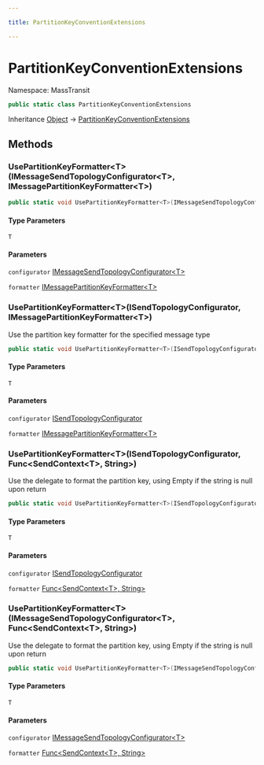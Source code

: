 ```yaml
---

title: PartitionKeyConventionExtensions

---
```


# PartitionKeyConventionExtensions

Namespace: MassTransit

```csharp
public static class PartitionKeyConventionExtensions
```

Inheritance [Object](https://learn.microsoft.com/en-us/dotnet/api/system.object) → [PartitionKeyConventionExtensions](../masstransit/partitionkeyconventionextensions)

## Methods

### **UsePartitionKeyFormatter\<T\>(IMessageSendTopologyConfigurator\<T\>, IMessagePartitionKeyFormatter\<T\>)**

```csharp
public static void UsePartitionKeyFormatter<T>(IMessageSendTopologyConfigurator<T> configurator, IMessagePartitionKeyFormatter<T> formatter)
```

#### Type Parameters

`T`<br/>

#### Parameters

`configurator` [IMessageSendTopologyConfigurator\<T\>](../../masstransit-abstractions/masstransit/imessagesendtopologyconfigurator-1)<br/>

`formatter` [IMessagePartitionKeyFormatter\<T\>](../masstransit-transports/imessagepartitionkeyformatter-1)<br/>

### **UsePartitionKeyFormatter\<T\>(ISendTopologyConfigurator, IMessagePartitionKeyFormatter\<T\>)**

Use the partition key formatter for the specified message type

```csharp
public static void UsePartitionKeyFormatter<T>(ISendTopologyConfigurator configurator, IMessagePartitionKeyFormatter<T> formatter)
```

#### Type Parameters

`T`<br/>

#### Parameters

`configurator` [ISendTopologyConfigurator](../../masstransit-abstractions/masstransit/isendtopologyconfigurator)<br/>

`formatter` [IMessagePartitionKeyFormatter\<T\>](../masstransit-transports/imessagepartitionkeyformatter-1)<br/>

### **UsePartitionKeyFormatter\<T\>(ISendTopologyConfigurator, Func\<SendContext\<T\>, String\>)**

Use the delegate to format the partition key, using Empty if the string is null upon return

```csharp
public static void UsePartitionKeyFormatter<T>(ISendTopologyConfigurator configurator, Func<SendContext<T>, string> formatter)
```

#### Type Parameters

`T`<br/>

#### Parameters

`configurator` [ISendTopologyConfigurator](../../masstransit-abstractions/masstransit/isendtopologyconfigurator)<br/>

`formatter` [Func\<SendContext\<T\>, String\>](https://learn.microsoft.com/en-us/dotnet/api/system.func-2)<br/>

### **UsePartitionKeyFormatter\<T\>(IMessageSendTopologyConfigurator\<T\>, Func\<SendContext\<T\>, String\>)**

Use the delegate to format the partition key, using Empty if the string is null upon return

```csharp
public static void UsePartitionKeyFormatter<T>(IMessageSendTopologyConfigurator<T> configurator, Func<SendContext<T>, string> formatter)
```

#### Type Parameters

`T`<br/>

#### Parameters

`configurator` [IMessageSendTopologyConfigurator\<T\>](../../masstransit-abstractions/masstransit/imessagesendtopologyconfigurator-1)<br/>

`formatter` [Func\<SendContext\<T\>, String\>](https://learn.microsoft.com/en-us/dotnet/api/system.func-2)<br/>
